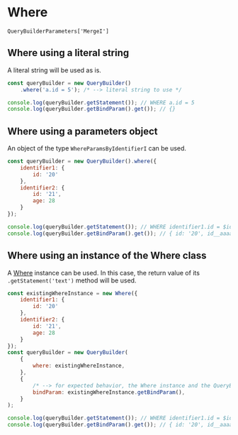 # Where
`QueryBuilderParameters['MergeI']`

## Where using a literal string
A literal string will be used as is.

```js
const queryBuilder = new QueryBuilder()
    .where('a.id = 5'); /* --> literal string to use */

console.log(queryBuilder.getStatement()); // WHERE a.id = 5
console.log(queryBuilder.getBindParam().get()); // {}
```

## Where using a parameters object

An object of the type `WhereParamsByIdentifierI` can be used.

```js
const queryBuilder = new QueryBuilder().where({
    identifier1: {
        id: '20'
    },
    identifier2: {
        id: '21',
        age: 28
    }
});

console.log(queryBuilder.getStatement()); // WHERE identifier1.id = $id AND identifier2.id = $id__aaaa AND identifier2.age = $age
console.log(queryBuilder.getBindParam().get()); // { id: '20', id__aaaa: '21', age: 28 }
```

## Where using an instance of the Where class
A [Where](../Where-Parameters.md) instance can be used. In this case, the return value of its `.getStatement('text')` method will be used.

```js
const existingWhereInstance = new Where({
    identifier1: {
        id: '20'
    },
    identifier2: {
        id: '21',
        age: 28
    }
});
const queryBuilder = new QueryBuilder(
    {
        where: existingWhereInstance,
    },
    {
        /* --> for expected behavior, the Where instance and the QueryBuilder instance should use the same BindParam */
        bindParam: existingWhereInstance.getBindParam(),
    }
);

console.log(queryBuilder.getStatement()); // WHERE identifier1.id = $id AND identifier2.id = $id__aaaa AND identifier2.age = $age
console.log(queryBuilder.getBindParam().get()); // { id: '20', id__aaaa: '21', age: 28 }
```
